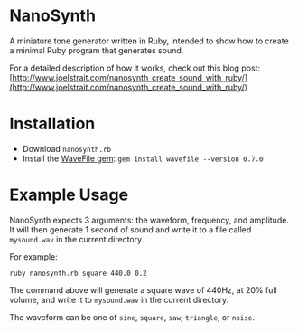 # NanoSynth

A miniature tone generator written in Ruby, intended to show how to create a minimal Ruby program that generates sound.

For a detailed description of how it works, check out this blog post: [http://www.joelstrait.com/nanosynth_create_sound_with_ruby/](http://www.joelstrait.com/nanosynth_create_sound_with_ruby/)

# Installation

* Download `nanosynth.rb`
* Install the [WaveFile gem](http://wavefilegem.com): `gem install wavefile --version 0.7.0`

# Example Usage

NanoSynth expects 3 arguments: the waveform, frequency, and amplitude. It will then generate 1 second of sound and write it to a file called `mysound.wav` in the current directory.

For example:

    ruby nanosynth.rb square 440.0 0.2

The command above will generate a square wave of 440Hz, at 20% full volume, and write it to `mysound.wav` in the current directory.

The waveform can be one of `sine`, `square`, `saw`, `triangle`, or `noise`.
